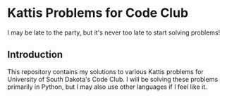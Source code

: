 # Kattis Problems for Code Club

I may be late to the party, but it's never too late to start solving problems!

## Introduction
This repository contains my solutions to various Kattis problems for University of South Dakota's Code Club. I will be solving these problems primarily in Python, but I may also use other languages if I feel like it.